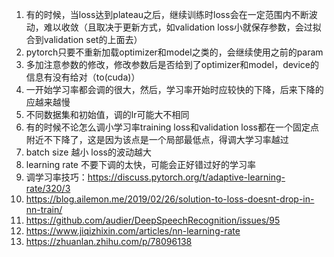 
1. 有的时候，当loss达到plateau之后，继续训练时loss会在一定范围内不断波动，难以收敛（且取决于更新方式，如validation loss小就保存参数，会过拟合到validation set的上面去）
2. pytorch只要不重新加载optimizer和model之类的，会继续使用之前的param
3. 多加注意参数的修改，修改参数后是否给到了optimizer和model，device的信息有没有给对（to(cuda)）
4.  一开始学习率都会调的很大，然后，学习率开始时应较快的下降，后来下降的应越来越慢
5. 不同数据集和初始值，调的lr可能大不相同
5.  有的时候不论怎么调小学习率training loss和validation loss都在一个固定点附近不下降了，这是因为该点是一个局部最低点，得调大学习率越过
6.  batch size 越小 loss的波动越大
7. learning rate 不要下调的太快，可能会正好错过好的学习率
8. 调学习率技巧：https://discuss.pytorch.org/t/adaptive-learning-rate/320/3
9. https://blog.ailemon.me/2019/02/26/solution-to-loss-doesnt-drop-in-nn-train/
10. https://github.com/audier/DeepSpeechRecognition/issues/95
11. https://www.jiqizhixin.com/articles/nn-learning-rate
12. https://zhuanlan.zhihu.com/p/78096138